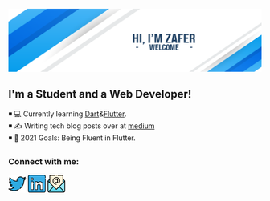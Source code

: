 ![banner](banner.png)

## I'm a Student and a Web Developer!

◾ 💻 Currently learning [Dart](https://dart.dev/)&[Flutter](https://flutter.dev/).
<br>
◾ ✍️ Writing tech blog posts over at [medium](https://caliskanzafer.medium.com)
<br>
◾ 🥅 2021 Goals: Being Fluent in Flutter.
<br>

### Connect with me:
<a href="https://twitter.com/zfrclskn_"><img width="35px" src="twitter.svg" ></a>
<a href="https://www.linkedin.com/in/caliskanzafer/"><img width="35px" src="linkedin.svg" ></a>
<a href="mailto:caliskan.zafer@outlook.com"><img width="35px" src="email.svg" ></a>
